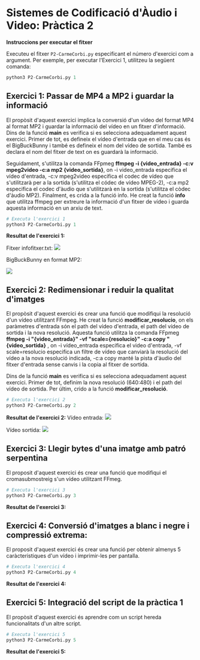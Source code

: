 # Sistemes de Codificació d'Àudio i Video: Pràctica 2
**Instruccions per executar el fitxer**

Executeu el fitxer `P2-CarmeCorbi.py` especificant el número d'exercici com a argument. Per exemple, per executar l'Exercici 1, utilitzeu la següent comanda:
   ```python
   python3 P2-CarmeCorbi.py 1
   ```

## Exercici 1: Passar de MP4 a MP2 i guardar la informació
El propòsit d'aquest exercici implica la conversió d'un vídeo del format MP4 al format MP2 i guardar la informació del vídeo en un fitxer d'informació.
Dins de la funció **main** es verifica si es selecciona adequadament aquest exercici. Primer de tot, es defineix el vídeo d'entrada que en el meu cas és el BigBuckBunny i també es defineix el nom del vídeo de sortida. També es declara el nom del fitxer de text on es guardarà la informació.

Seguidament, s'utilitza la comanda FFpmeg **ffmpeg -i {video_entrada} -c:v mpeg2video -c:a mp2 {video_sortida}**, on -i video_entrada especifica el vídeo d'entrada, -c:v mpeg2video especifica el codec de vídeo que s'utilitzarà per a la sortida (s'utilitza el códec de vídeo MPEG-2), -c:a mp2 especifica el codec d'àudio que s'utilitzarà en la sortida (s'utilitza el còdec d'àudio MP2). Finalment, es crida a la funció info. He creat la funció **info** que utilitza ffmpeg per extreure la informació d'un fitxer de vídeo i guarda aquesta informació en un arxiu de text.

```python
# Executa l'exercici 1
python3 P2-CarmeCorbi.py 1
```
**Resultat de l'exercici 1:**

Fitxer infofitxer.txt:
![](https://github.com/caarmeecoorbii/SCAV_P2/blob/main/infofitxer.txt.png)

BigBuckBunny en format MP2:

![](https://github.com/caarmeecoorbii/SCAV_P2/blob/main/resultat_exercici1.png)


## Exercici 2: Redimensionar i reduir la qualitat d'imatges
El propòsit d'aquest exercici és crear una funció que modifiqui la resolució d'un vídeo utilitzant FFmpeg. He creat la funció **modificar_resolucio**, on els paràmetres d'entrada són el path del vídeo d'entrada, el path del vídeo de sortida i la nova resolució. Aquesta funció utilitza la comanda FFpmeg **ffmpeg -i "{video_entrada}" -vf "scale={resolucio}" -c:a copy "{video_sortida}** , on -i vídeo_entrada especifica el video d'entrada, -vf scale=resolucio especifica un filtre de vídeo que canviarà la resolució del vídeo a la nova resolució indicada, -c:a copy manté la pista d'àudio del fitxer d'entrada sense canvis i la copia al fitxer de sortida.

Dins de la funció **main** es verifica si es selecciona adequadament aquest exercici. Primer de tot, definim la nova resolució (640:480) i el path del vídeo de sortida. Per últim, crido a la funció **modificar_resolució**.


```python
# Executa l'exercici 2
python3 P2-CarmeCorbi.py 2
```
**Resultat de l'exercici 2:**
Vídeo entrada:
![](https://github.com/caarmeecoorbii/SCAV_P2/blob/main/resolucio_video_entrada.png)

Vídeo sortida:
![](https://github.com/caarmeecoorbii/SCAV_P2/blob/main/resolucio_video_sortida.png)

## Exercici 3: Llegir bytes d'una imatge amb patró serpentina
El proposit d'aquest exercici és crear una funció que modifiqui el cromasubmostreig s'un vídeo utilitzant FFmeg.


```python
# Executa l'exercici 3
python3 P2-CarmeCorbi.py 3
```
**Resultat de l'exercici 3:**
![]()

## Exercici 4: Conversió d'imatges a blanc i negre i compressió extrema:
El proposit d'aquest exercici és crear una funció per obtenir almenys 5 caràcteristiques d'un vídeo i imprimir-les per pantalla.



```python
# Executa l'exercici 4
python3 P2-CarmeCorbi.py 4
```
**Resultat de l'exercici 4:**
![]()

## Exercici 5: Integració del script de la pràctica 1
El propòsit d'aquest exercici és aprendre com un script hereda funcionalitats d'un altre script.


```python
# Executa l'exercici 5
python3 P2-CarmeCorbi.py 5
```
**Resultat de l'exercici 5:**

![]()

